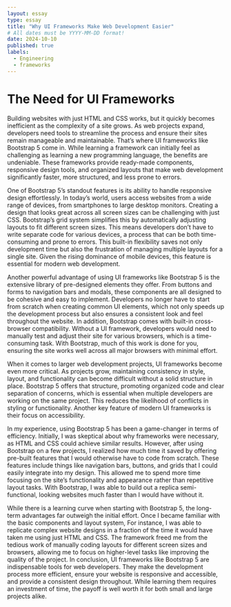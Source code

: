 ```yaml
---
layout: essay
type: essay
title: "Why UI Frameworks Make Web Development Easier"
# All dates must be YYYY-MM-DD format!
date: 2024-10-10
published: true
labels:
  - Engineering
  - frameworks
---
```








# The Need for UI Frameworks
Building websites with just HTML and CSS works, but it quickly becomes inefficient as the complexity of a site grows. As web projects expand, developers need tools to streamline the process and ensure their sites remain manageable and maintainable. That’s where UI frameworks like Bootstrap 5 come in. While learning a framework can initially feel as challenging as learning a new programming language, the benefits are undeniable. These frameworks provide ready-made components, responsive design tools, and organized layouts that make web development significantly faster, more structured, and less prone to errors.


One of Bootstrap 5’s standout features is its ability to handle responsive design effortlessly. In today’s world, users access websites from a wide range of devices, from smartphones to large desktop monitors. Creating a design that looks great across all screen sizes can be challenging with just CSS. Bootstrap’s grid system simplifies this by automatically adjusting layouts to fit different screen sizes. This means developers don’t have to write separate code for various devices, a process that can be both time-consuming and prone to errors. This built-in flexibility saves not only development time but also the frustration of managing multiple layouts for a single site. Given the rising dominance of mobile devices, this feature is essential for modern web development.


Another powerful advantage of using UI frameworks like Bootstrap 5 is the extensive library of pre-designed elements they offer. From buttons and forms to navigation bars and modals, these components are all designed to be cohesive and easy to implement. Developers no longer have to start from scratch when creating common UI elements, which not only speeds up the development process but also ensures a consistent look and feel throughout the website. In addition, Bootstrap comes with built-in cross-browser compatibility. Without a UI framework, developers would need to manually test and adjust their site for various browsers, which is a time-consuming task. With Bootstrap, much of this work is done for you, ensuring the site works well across all major browsers with minimal effort.

When it comes to larger web development projects, UI frameworks become even more critical. As projects grow, maintaining consistency in style, layout, and functionality can become difficult without a solid structure in place. Bootstrap 5 offers that structure, promoting organized code and clear separation of concerns, which is essential when multiple developers are working on the same project. This reduces the likelihood of conflicts in styling or functionality. Another key feature of modern UI frameworks is their focus on accessibility. 

In my experience, using Bootstrap 5 has been a game-changer in terms of efficiency. Initially, I was skeptical about why frameworks were necessary, as HTML and CSS could achieve similar results. However, after using Bootstrap on a few projects, I realized how much time it saved by offering pre-built features that I would otherwise have to code from scratch. These features include things like navigation bars, buttons, and grids that I could easily integrate into my design. This allowed me to spend more time focusing on the site’s functionality and appearance rather than repetitive layout tasks. With Bootstrap, I was able to build out 
 a replica semi-functional, looking websites much faster than I would have without it.


While there is a learning curve when starting with Bootstrap 5, the long-term advantages far outweigh the initial effort. Once I became familiar with the basic components and layout system, For instance, I was able to replicate complex website designs in a fraction of the time it would have taken me using just HTML and CSS. The framework freed me from the tedious work of manually coding layouts for different screen sizes and browsers, allowing me to focus on higher-level tasks like improving the quality of the project. In conclusion, UI frameworks like Bootstrap 5 are indispensable tools for web developers. They make the development process more efficient, ensure your website is responsive and accessible, and provide a consistent design throughout. While learning them requires an investment of time, the payoff is well worth it for both small and large projects alike.
